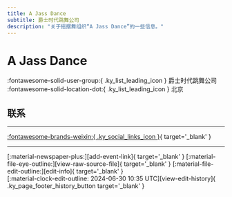 ```yaml
---
title: A Jass Dance
subtitle: 爵士时代跳舞公司
description: "关于摇摆舞组织“A Jass Dance”的一些信息。"
---
```


# A Jass Dance

:fontawesome-solid-user-group:{ .ky_list_leading_icon } 爵士时代跳舞公司  
:fontawesome-solid-location-dot:{ .ky_list_leading_icon } 北京  


## 联系


---

 [:fontawesome-brands-weixin:{ .ky_social_links_icon }](# "AJassDance"){ target='_blank' }

---

<div class="ky_page_footer" markdown>
<div class="ky_page_footer_trailing" markdown="span">
[:material-newspaper-plus:][add-event-link]{ target='_blank' }
[:material-file-eye-outline:][view-raw-source-file]{ target='_blank' }
[:material-file-edit-outline:][edit-info]{ target='_blank' }
</div>
<div class="ky_page_footer_leading" markdown="span">
[:material-clock-edit-outline: 2024-06-30 10:35 UTC][view-edit-history]{ .ky_page_footer_history_button target='_blank' }
</div>
</div>

[add-event-link]: https://github.com/swingdance/events/issues/new?assignees=&labels=add+event&projects=&template=02-add_entity.yml&title=%5Bcn%5D%20%3CName%3E&region=cn&province=Beijing&city=Beijing&org_id=a-jass-dance "添加活动"
[view-raw-source-file]: https://github.com/swingdance/orgs/blob/main/cn/a-jass-dance.json "查看原始源文件"
[edit-info]: https://github.com/swingdance/orgs/issues/new?assignees=&labels=update+org&projects=&template=03-update_entity.yml&title=%5Bcn%5D%20A%20Jass%20Dance&region=cn&id=a-jass-dance&name=A%20Jass%20Dance "编辑信息"

[view-edit-history]: https://github.com/swingdance/orgs/commits/main/cn/a-jass-dance.json "查看编辑历史"
